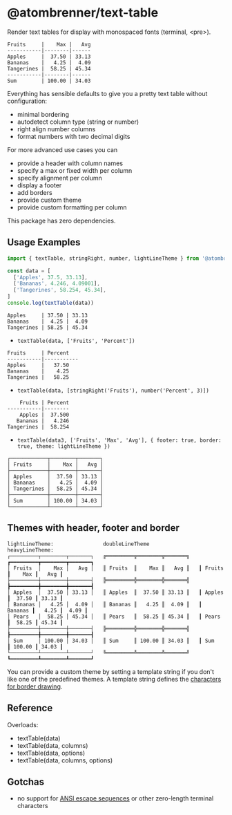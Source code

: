 # @atombrenner/text-table

Render text tables for display with monospaced fonts (terminal, &lt;pre>).

```
Fruits     |    Max |   Avg
-----------|--------|------
Apples     |  37.50 | 33.13
Bananas    |   4.25 |  4.09
Tangerines |  58.25 | 45.34
-----------|--------|------
Sum        | 100.00 | 34.03
```

Everything has sensible defaults to give you a pretty text table without configuration:

- minimal bordering
- autodetect column type (string or number)
- right align number columns
- format numbers with two decimal digits

For more advanced use cases you can

- provide a header with column names
- specify a max or fixed width per column
- specify alignment per column
- display a footer
- add borders
- provide custom theme
- provide custom formatting per column

This package has zero dependencies.

## Usage Examples

```typescript
import { textTable, stringRight, number, lightLineTheme } from '@atombrenner/text-table'

const data = [
  ['Apples', 37.5, 33.13],
  ['Bananas', 4.246, 4.09001],
  ['Tangerines', 58.254, 45.34],
]
console.log(textTable(data))
```

```
Apples     | 37.50 | 33.13
Bananas    |  4.25 |  4.09
Tangerines | 58.25 | 45.34
```

- `textTable(data, ['Fruits', 'Percent'])`

```
Fruits     | Percent
-----------|-----------
Apples     |   37.50
Bananas    |    4.25
Tangerines |   58.25
```

- `textTable(data, [stringRight('Fruits'), number('Percent', 3)])`

```
    Fruits | Percent
-----------|--------
    Apples |  37.500
   Bananas |   4.246
Tangerines |  58.254
```

- `textTable(data3, ['Fruits', 'Max', 'Avg'], { footer: true, border: true, theme: lightLineTheme })`

```
┌────────────┬────────┬───────┐
│ Fruits     │    Max │   Avg │
├────────────┼────────┼───────┤
│ Apples     │  37.50 │ 33.13 │
│ Bananas    │   4.25 │  4.09 │
│ Tangerines │  58.25 │ 45.34 │
├────────────┼────────┼───────┤
│ Sum        │ 100.00 │ 34.03 │
└────────────┴────────┴───────┘
```

## Themes with header, footer and border

```
lightLineTheme:                doubleLineTheme                heavyLineTheme:
┌─────────┬────────┬───────┐   ╔═════════╦════════╦═══════╗   ┏━━━━━━━━━┳━━━━━━━━┳━━━━━━━┓
│ Fruits  │    Max │   Avg │   ║ Fruits  ║    Max ║   Avg ║   ┃ Fruits  ┃    Max ┃   Avg ┃
├─────────┼────────┼───────┤   ╠═════════╬════════╬═══════╣   ┣━━━━━━━━━╋━━━━━━━━╋━━━━━━━┫
│ Apples  │  37.50 │ 33.13 │   ║ Apples  ║  37.50 ║ 33.13 ║   ┃ Apples  ┃  37.50 ┃ 33.13 ┃
│ Bananas │   4.25 │  4.09 │   ║ Bananas ║   4.25 ║  4.09 ║   ┃ Bananas ┃   4.25 ┃  4.09 ┃
│ Pears   │  58.25 │ 45.34 │   ║ Pears   ║  58.25 ║ 45.34 ║   ┃ Pears   ┃  58.25 ┃ 45.34 ┃
├─────────┼────────┼───────┤   ╠═════════╬════════╬═══════╣   ┣━━━━━━━━━╋━━━━━━━━╋━━━━━━━┫
│ Sum     │ 100.00 │ 34.03 │   ║ Sum     ║ 100.00 ║ 34.03 ║   ┃ Sum     ┃ 100.00 ┃ 34.03 ┃
└─────────┴────────┴───────┘   ╚═════════╩════════╩═══════╝   ┗━━━━━━━━━┻━━━━━━━━┻━━━━━━━┛
```

You can provide a custom theme by setting a template string if you don't
like one of the predefined themes.
A template string defines the [characters for border drawing](https://en.wikipedia.org/wiki/Box-drawing_character).

## Reference

Overloads:

- textTable(data)
- textTable(data, columns)
- textTable(data, options)
- textTable(data, columns, options)

## Gotchas

- no support for [ANSI escape sequences](https://en.wikipedia.org/wiki/ANSI_escape_code)
  or other zero-length terminal characters
